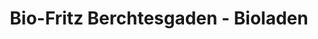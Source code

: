 ---
title: "Bio-Fritz Berchtesgaden - Bioladen"
url: /berchtesgaden/bio-fritz-berchtesgaden-bioladen/
shop: Supermarkt
---